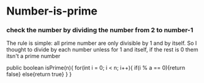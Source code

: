 # Number-is-prime
<h3>check the number by dividing the number from 2 to number-1</h3>

The rule is simple: all prime number are only divisible by 1 and by itself.
So I thought to divide by each number unless for 1 and itself, if the rest is 0 them itsn't a prime number

  public boolean isPrime(n){
    for(int i = 0; i < n; i++){
      if(i % a == 0){return false}
      else{return true}
    }
  }
